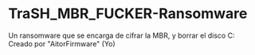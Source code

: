 # TraSH_MBR_FUCKER-Ransomware
Un ransomware que se encarga de cifrar la MBR, y borrar el disco C: Creado por "AitorFirmware" (Yo)
